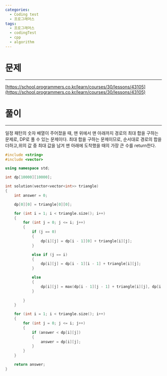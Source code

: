 ```yaml
---
categories:
  - Coding test
  - 프로그래머스
tags:
  - 프로그래머스
  - codingTest
  - cpp
  - algorithm
---
```

# 문제
___

[https://school.programmers.co.kr/learn/courses/30/lessons/43105](https://school.programmers.co.kr/learn/courses/30/lessons/43105)

# 풀이
___

일정 패턴의 숫자 배열이 주어졌을 때, 맨 위에서 맨 아래까지 경로의 최대 합을 구하는 문제로, DP로 풀 수 있는 문제이다. 최대 합을 구하는 문제이므로, 순서대로 경로의 합을 더하고,위의 값 중 최대 값을 남겨 맨 아래에 도착했을 때의 가장 큰 수를 return한다. 

```c++
#include <string>
#include <vector>

using namespace std;

int dp[10000][10000];

int solution(vector<vector<int>> triangle) 
{
    int answer = 0;

    dp[0][0] = triangle[0][0];

    for (int i = 1; i < triangle.size(); i++)
    {
        for (int j = 0; j <= i; j++)
        {
            if (j == 0)
            {
                dp[i][j] = dp[i - 1][0] + triangle[i][j];
            }

            else if (j == i)
            {
                dp[i][j] = dp[i - 1][i - 1] + triangle[i][j];
            }

            else
            {
                dp[i][j] = max(dp[i - 1][j - 1] + triangle[i][j], dp[i - 1][j] + triangle[i][j]);
            }
            
        }
    }

    for (int i = 1; i < triangle.size(); i++)
    {
        for (int j = 0; j <= i; j++)
        {
            if (answer < dp[i][j])
            {
                answer = dp[i][j];
            }
        }
    }

    return answer;
}

```